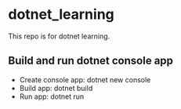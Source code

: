 # dotnet_learning

This repo is for dotnet learning.

## Build and run dotnet console app

* Create console app: dotnet new console
* Build app: dotnet build
* Run app: dotnet run

